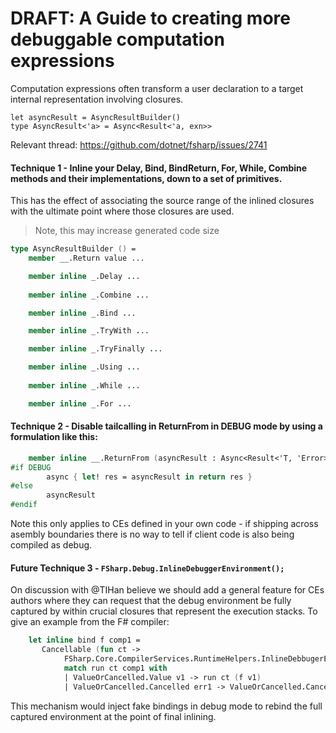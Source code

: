 
# DRAFT: A Guide to creating more debuggable computation expressions

Computation expressions often transform a user declaration to a target internal representation involving closures.

```
let asyncResult = AsyncResultBuilder()
type AsyncResult<'a> = Async<Result<'a, exn>>
```

Relevant thread: https://github.com/dotnet/fsharp/issues/2741

#### Technique 1 - Inline your Delay, Bind, BindReturn, For, While, Combine methods and their implementations, down to a set of primitives.

This has the effect of associating the source range of the inlined closures with the ultimate point where those closures are used.

> Note, this may increase generated code size

```fsharp
type AsyncResultBuilder () =
    member __.Return value ...

    member inline _.Delay ...
    
    member inline _.Combine ...

    member inline _.Bind ...

    member inline _.TryWith ...

    member inline _.TryFinally ...

    member inline _.Using ...
    
    member inline _.While ...

    member inline _.For ...
```

  
#### Technique 2 - Disable tailcalling in ReturnFrom in DEBUG mode by using a formulation like this:

```fsharp
    member inline __.ReturnFrom (asyncResult : Async<Result<'T, 'Error>>) =
#if DEBUG
        async { let! res = asyncResult in return res }
#else
        asyncResult
#endif
```

Note this only applies to CEs defined in your own code - if shipping across asembly boundaries there is no way to tell if client code is also being compiled as debug.


#### Future Technique 3 - `FSharp.Debug.InlineDebuggerEnvironment();`



On discussion with @TIHan believe we should add a general feature for CEs authors where they can request that the debug environment be fully captured by within crucial closures that represent the execution stacks.  To give an example from the F# compiler:

```fsharp
    let inline bind f comp1 = 
       Cancellable (fun ct -> 
            FSharp.Core.CompilerServices.RuntimeHelpers.InlineDebbugerEnvironment();
            match run ct comp1 with 
            | ValueOrCancelled.Value v1 -> run ct (f v1) 
            | ValueOrCancelled.Cancelled err1 -> ValueOrCancelled.Cancelled err1)
```

This mechanism would inject fake bindings in debug mode to rebind the full captured environment at the point of final inlining. 




